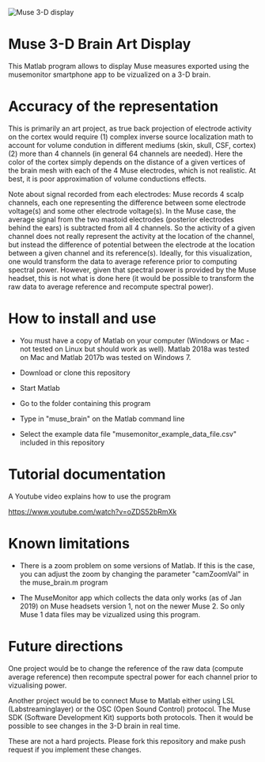 ![Muse 3-D display](https://github.com/arnodelorme/muse_brain_display/blob/master/muse_brain_image.png)

# Muse 3-D Brain Art Display

This Matlab program allows to display Muse measures exported using the musemonitor smartphone app to be vizualized on a 3-D brain.

# Accuracy of the representation

This is primarily an art project, as true back projection of electrode activity on the cortex would require (1) complex inverse source localization math to account for volume condution in different mediums (skin, skull, CSF, cortex) (2) more than 4 channels (in general 64 channels are needed). Here the color of the cortex simply depends on the distance of a given vertices of the brain mesh with each of the 4 Muse electrodes, which is not realistic. At best, it is poor approximation of volume conductions effects.

Note about signal recorded from each electrodes: Muse records 4 scalp channels, each one representing the difference between some electrode voltage(s) and some other electrode voltage(s). In the Muse case, the average signal from the two mastoid electrodes (posterior electrodes behind the ears) is subtracted from all 4 channels. So the activity of a given channel does not really represent the activity at the location of the channel, but instead the difference of potential between the electrode at the location between a given channel and its reference(s). Ideally, for this visualization, one would transform the data to average reference prior to computing spectral power. However, given that spectral power is provided by the Muse headset, this is not what is done here (it would be possible to transform the raw data to average reference and recompute spectral power).

# How to install and use

- You must have a copy of Matlab on your computer (Windows or Mac - not tested on Linux but should work as well). Matlab 2018a was tested on Mac and Matlab 2017b was tested on Windows 7.

- Download or clone this repository

- Start Matlab

- Go to the folder containing this program

- Type in "muse_brain" on the Matlab command line

- Select the example data file "musemonitor_example_data_file.csv" included in this repository

# Tutorial documentation

A Youtube video explains how to use the program

https://www.youtube.com/watch?v=oZDS52bRmXk

# Known limitations

- There is a zoom problem on some versions of Matlab. If this is the case, you can adjust the zoom by changing the parameter "camZoomVal" in the muse_brain.m program

- The MuseMonitor app which collects the data only works (as of Jan 2019) on Muse headsets version 1, not on the newer Muse 2. So only Muse 1 data files may be vizualized using this program. 

# Future directions

One project would be to change the reference of the raw data (compute average reference) then recompute spectral power for each channel prior to vizualising power.

Another project would be to connect Muse to Matlab either using LSL (Labstreaminglayer) or the OSC (Open Sound Control) protocol. The Muse SDK (Software Development Kit) supports both protocols. Then it would be possible to see changes in the 3-D brain in real time. 

These are not a hard projects. Please fork this repository and make push request if you implement these changes.
